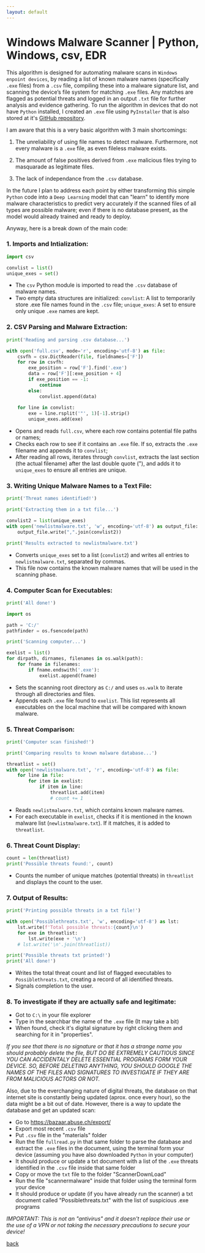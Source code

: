 ```yaml
---
layout: default
---
```


# Windows Malware Scanner | Python, Windows, csv, EDR

This algorithm is designed for automating malware scans in `Windows enpoint devices`, by reading a list of known malware names (specifically `.exe` files) from a `.csv` file, compiling these into a malware signature list, and scanning the device’s file system for matching `.exe` files. Any matches are flagged as potential threats and logged in an output `.txt` file for further analysis and evidence gathering. To run the algorithm in devices that do not have `Python` installed, I created an `.exe` file using `PyInstaller` that is also stored at it's [GitHub repository](https://github.com/Rafael-Santamaria-Ortega/Malware_Detection_Algorithm).

I am aware that this is a very basic algorithm with 3 main shortcomings: 

1. The unreliability of using file names to detect malware. Furthermore, not every malware is a `.exe` file, as even fileless malware exists. 

2. The amount of false positives derived from `.exe` malicious files trying to masquarade as legitimate files.

3. The lack of independance from the `.csv` database.

In the future I plan to address each point by either transforming this simple `Python` code into a `Deep Learning` model that can "learn" to identify more malware characteristics to predict very accurately if the scanned files of all types are possible malware; even if there is no database present, as the model would already trained and ready to deploy. 

Anyway, here is a break down of the main code: 

### 1. Imports and Intialization:

```python
import csv

convlist = list()
unique_exes = set()
```
* The `csv` Python module is imported to read the `.csv` database of malware names.
* Two empty data structures are initialized: `convlist`: A list to temporarily store .exe file names found in the `.csv` file; `unique_exes`: A set to ensure only unique `.exe` names are kept.

### 2. CSV Parsing and Malware Extraction:

```python
print('Reading and parsing .csv database...')

with open('full.csv', mode='r', encoding='utf-8') as file:
    csvfh = csv.DictReader(file, fieldnames=['F'])
    for row in csvfh:
        exe_position = row['F'].find('.exe')
        data = row['F'][:exe_position + 4]
        if exe_position == -1:
            continue
        else:
            convlist.append(data)
    
    for line in convlist:
        exe = line.rsplit('"', 1)[-1].strip()
        unique_exes.add(exe)
```

* Opens and reads `full.csv`, where each row contains potential file paths or names;
* Checks each row to see if it contains an `.exe` file. If so, extracts the `.exe` filename and appends it to `convlist`;
* After reading all rows, iterates through `convlist`, extracts the last section (the actual filename) after the last double quote ("), and adds it to `unique_exes` to ensure all entries are unique.

### 3. Writing Unique Malware Names to a Text File:

```python
print('Threat names identified!')

print('Extracting them in a txt file...')

convlist2 = list(unique_exes)
with open('newlistmalware.txt', 'w', encoding='utf-8') as output_file:
    output_file.write(",".join(convlist2))

print('Results extracted to newlistmalware.txt')
```

* Converts `unique_exes` set to a list (`convlist2`) and writes all entries to `newlistmalware.txt`, separated by commas.
* This file now contains the known malware names that will be used in the scanning phase.

### 4. Computer Scan for Executables:

```python
print('All done!')

import os

path = 'C:/'
pathfinder = os.fsencode(path)

print('Scanning computer...')

exelist = list()
for dirpath, dirnames, filenames in os.walk(path):
    for fname in filenames:
        if fname.endswith('.exe'):
            exelist.append(fname)
```

* Sets the scanning root directory as `C:/` and uses `os.walk` to iterate through all directories and files.
* Appends each `.exe` file found to `exelist`. This list represents all executables on the local machine that will be compared with known malware.

### 5. Threat Comparison:

```python
print('Computer scan finished!')

print('Comparing results to known malware database...')

threatlist = set()
with open('newlistmalware.txt', 'r', encoding='utf-8') as file:
    for line in file:
        for item in exelist:
            if item in line:
                threatlist.add(item)
                # count += 1
```

* Reads `newlistmalware.txt`, which contains known malware names.
* For each executable in `exelist`, checks if it is mentioned in the known malware list (`newlistmalware.txt`). If it matches, it is added to `threatlist`.

### 6. Threat Count Display:

```python
count = len(threatlist)
print('Possible threats found:', count)
```

* Counts the number of unique matches (potential threats) in `threatlist` and displays the count to the user.

### 7. Output of Results:

```python
print('Printing possible threats in a txt file!')

with open('Possiblethreats.txt', 'w', encoding='utf-8') as lst:
    lst.write(f'Total possible threats:{count}\n')
    for exe in threatlist:
        lst.write(exe + '\n')
    # lst.write('\n'.join(threatlist))

print('Possible threats txt printed!')
print('All done!')
```

* Writes the total threat count and list of flagged executables to `Possiblethreats.txt`, creating a record of all identified threats.
* Signals completion to the user.

### 8. To investigate if they are actually safe and legitimate:

* Got to `C:\` in your file explorer
* Type in the searchbar the name of the `.exe` file (It may take a bit)
* When found, check it's digital signature by right clicking them and searching for it in "properties". 

_If you see that there is no signature or that it has a strange name you should probably delete the file, BUT DO BE EXTREMELY CAUTIOUS SINCE YOU CAN ACCIDENTALY DELETE ESSENTIAL PROGRAMS FORM YOUR DEVICE. SO, BEFORE DELETING ANYTHING, YOU SHOULD GOOGLE THE NAMES OF THE FILES AND SIGNATURES TO INVESTIGATE IF THEY ARE FROM MALICIOUS ACTORS OR NOT._

Also, due to the everchanging nature of digital threats, the database on that internet site is constantly being updated (aprox. once every hour), so the data might be a bit out of date. However, there is a way to update the database and get an updated scan:

* Go to https://bazaar.abuse.ch/export/
* Export most recent `.csv` file
* Put `.csv` file in the "materials" folder
* Run the file `fullread.py` in that same folder to parse the database and extract the `.exe` files in the document, using the terminal form your device (assuming you have also downloaded `Python` in your computer)
* It should produce or update a txt document with a list of the `.exe` threats identified in the `.csv` file inside that same folder
* Copy or move the `txt` file to the folder "ScannerDownLoad"
* Run the file "scannermalware" inside that folder using the terminal form your device
* It should produce or update (if you have already run the scanner) a txt document called "Possiblethreats.txt" with the list of suspicious .exe programs

*IMPORTANT: This is not an "antivirus" and it doesn't replace their use or the use of a VPN or not taking the necessary precautions to secure your device!*

[back](./)
